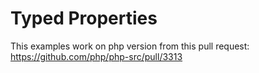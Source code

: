 # Typed Properties
This examples work on php version from this pull request: https://github.com/php/php-src/pull/3313
